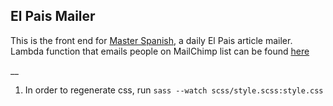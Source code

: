 ## El Pais Mailer

This is the front end for [Master Spanish](http://masterspanish.today), a daily El Pais article mailer.
Lambda function that emails people on MailChimp list can be found [here](https://github.com/iacutone/lambda-functions/tree/master/rss)

__
1. In order to regenerate css, run `sass --watch scss/style.scss:style.css`

